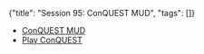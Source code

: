 {"title": "Session 95: ConQUEST MUD", "tags": []}
* [ConQUEST MUD](https://www.conquestmud.ca/)
* [Play ConQUEST](https://grapevine.haus/games/ConQUEST/play)

